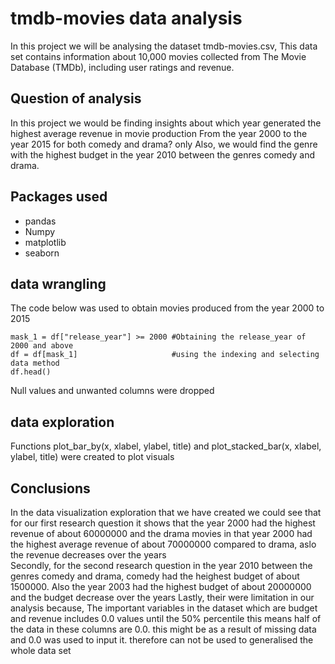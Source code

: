 # tmdb-movies data analysis

In this project we will be analysing the dataset tmdb-movies.csv, This data set contains information about 10,000 movies collected from The Movie Database (TMDb), including user ratings and revenue.

## Question of analysis

In this project we would be finding insights about which year generated the highest average revenue in movie production From the year 2000 to the year 2015 for both comedy and drama? only Also, we would find the genre with the highest budget in the year 2010 between the genres comedy and drama.

## Packages used 

* pandas
* Numpy
* matplotlib
* seaborn

## data wrangling

The code below was used to obtain movies produced from the year 2000 to 2015
```
mask_1 = df["release_year"] >= 2000 #Obtaining the release_year of 2000 and above 
df = df[mask_1]                     #using the indexing and selecting data method
df.head()
```
Null values and unwanted columns were dropped

## data exploration

Functions plot_bar_by(x, xlabel, ylabel, title) and plot_stacked_bar(x, xlabel, ylabel, title) were created to plot visuals

## Conclusions

In the data visualization exploration that we have created we could see that for our first research question it shows that the year 2000 had the highest revenue of about 60000000 and the drama movies in that year 2000 had the highest average revenue of about 70000000 compared to drama, aslo the revenue decreases over the years   
Secondly, for the second research question in the year 2010 between the genres comedy and drama, comedy had the heighest budget of about 1500000. Also the year 2003 had the highest budget of about 20000000 and the budget decrease over the years
Lastly, their were limitation in our analysis because, The important variables in the dataset which are budget and revenue includes 0.0 values until the 50% percentile this means half of the data in these columns are 0.0. this might be as a result of missing data and 0.0 was used to input it.
therefore can not be used to generalised the whole data set

